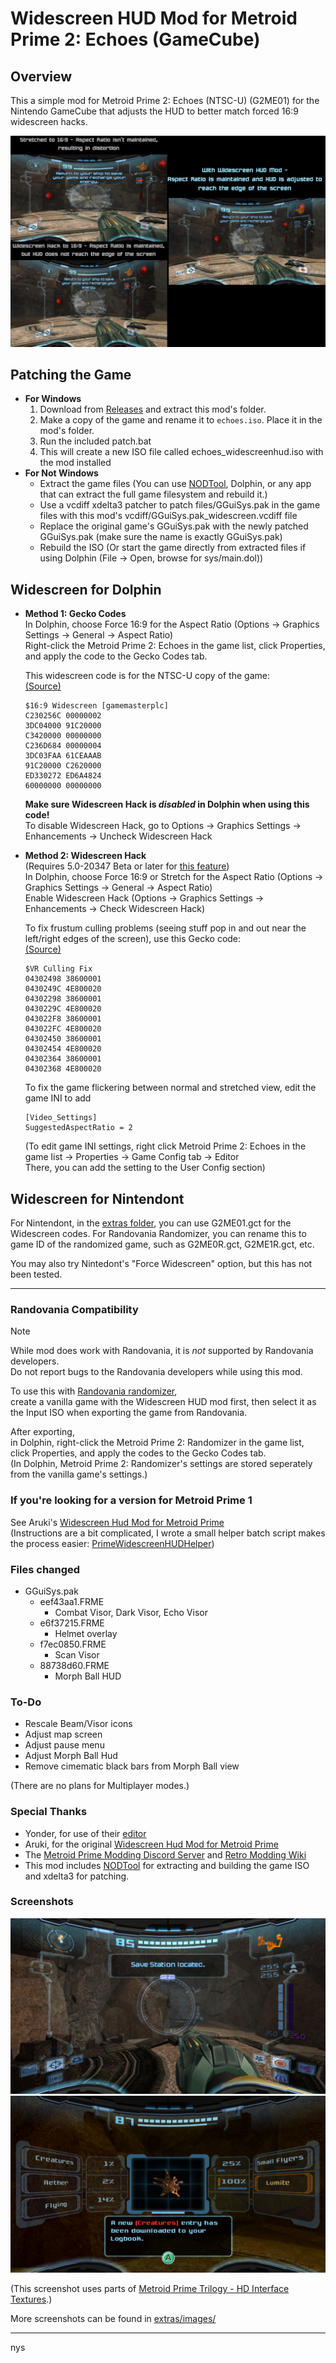 # Widescreen HUD Mod for Metroid Prime 2: Echoes (GameCube)

## Overview

This a simple mod for Metroid Prime 2: Echoes (NTSC-U) (G2ME01) for the Nintendo GameCube that adjusts the HUD to better match forced 16:9 widescreen hacks.

<img src="extras/images/Sample.png">

## Patching the Game
* **For Windows**
  1. Download from [Releases](https://github.com/Nystrata/echoeswidescreenhud/releases) and extract this mod's folder.
  2. Make a copy of the game and rename it to `echoes.iso`. Place it in the mod's folder.
  3. Run the included patch.bat
  4. This will create a new ISO file called echoes_widescreenhud.iso with the mod installed
* **For Not Windows**
  * Extract the game files (You can use [NODTool](https://github.com/AxioDL/nod), Dolphin,  or any app that can extract the full game filesystem and rebuild it.)
  * Use a vcdiff xdelta3 patcher to patch files/GGuiSys.pak in the game files with this mod's vcdiff/GGuiSys.pak_widescreen.vcdiff file
  * Replace the original game's GGuiSys.pak with the newly patched GGuiSys.pak (make sure the name is exactly GGuiSys.pak)
  * Rebuild the ISO (Or start the game directly from extracted files if using Dolphin (File -> Open, browse for sys/main.dol))

## Widescreen for Dolphin
* **Method 1: Gecko Codes**  
  In Dolphin, choose Force 16:9 for the Aspect Ratio (Options -> Graphics Settings -> General -> Aspect Ratio)   
  Right-click the Metroid Prime 2: Echoes in the game list, click Properties, and apply the code to the Gecko Codes tab.  
  
  This widescreen code is for the NTSC-U copy of the game:  
  [(Source)](https://wiki.dolphin-emu.org/index.php?title=Metroid_Prime_2:_Echoes_(GC)#16:9_Aspect_Ratio_Fix)  
  ```
  $16:9 Widescreen [gamemasterplc]
  C230256C 00000002
  3DC04000 91C20000
  C3420000 00000000
  C236D684 00000004
  3DC03FAA 61CEAAAB
  91C20000 C2620000
  ED330272 ED6A4824
  60000000 00000000
  ```  
  **Make sure Widescreen Hack is *disabled* in Dolphin when using this code!**  
  To disable Widescreen Hack, go to Options -> Graphics Settings -> Enhancements -> Uncheck Widescreen Hack
* **Method 2: Widescreen Hack**    
  (Requires 5.0-20347 Beta or later for [this feature](https://dolphin-emu.org/blog/2023/11/25/dolphin-progress-report-august-september-and-october-2023/#50-20097-and-50-20109-allow-widescreen-heuristic-to-be-modified-per-game-by-oatmealdome-and-billiard))  
  In Dolphin, choose Force 16:9 or Stretch for the Aspect Ratio (Options -> Graphics Settings -> General -> Aspect Ratio)   
  Enable Widescreen Hack (Options -> Graphics Settings -> Enhancements -> Check Widescreen Hack)
  
  To fix frustum culling problems (seeing stuff pop in and out near the left/right edges of the screen), use this Gecko code:  
  [(Source)](https://wiki.dolphin-emu.org/index.php?title=Metroid_Prime_2:_Echoes_(GC)#NA)
  ```
  $VR Culling Fix
  04302498 38600001
  0430249C 4E800020
  04302298 38600001
  0430229C 4E800020
  043022F8 38600001
  043022FC 4E800020
  04302450 38600001
  04302454 4E800020
  04302364 38600001
  04302368 4E800020
  ```
  
  To fix the game flickering between normal and stretched view, edit the game INI to add  
  ```
  [Video_Settings]
  SuggestedAspectRatio = 2
  ```
  (To edit game INI settings, right click Metroid Prime 2: Echoes in the game list -> Properties -> Game Config tab -> Editor  
  There, you can add the setting to the User Config section)

## Widescreen for Nintendont
For Nintendont, in the [extras folder](https://github.com/Nystrata/EchoesWidescreenHUD/tree/main/extras), you can use G2ME01.gct for the Widescreen codes.
For Randovania Randomizer, you can rename this to game ID of the randomized game, such as G2ME0R.gct, G2ME1R.gct, etc.

You may also try Nintedont's "Force Widescreen" option, but this has not been tested.


***
### Randovania Compatibility
> [!NOTE]  
> While mod does work with Randovania, it is *not* supported by Randovania developers.  
> Do not report bugs to the Randovania developers while using this mod.

To use this with [Randovania randomizer](https://github.com/randovania/randovania),  
create a vanilla game with the Widescreen HUD mod first, then select it as the Input ISO when exporting the game from Randovania.  

After exporting,  
in Dolphin, right-click the Metroid Prime 2: Randomizer in the game list, click Properties, and apply the codes to the Gecko Codes tab.  
(In Dolphin, Metroid Prime 2: Randomizer's settings are stored seperately from the vanilla game's settings.)

### If you're looking for a version for Metroid Prime 1
See Aruki's [Widescreen Hud Mod for Metroid Prime](https://wiki.dolphin-emu.org/index.php?title=Metroid_Prime_(GC)#16:9_HUD_Mod)    
(Instructions are a bit complicated, I wrote a small helper batch script makes the process easier: [PrimeWidescreenHUDHelper](https://github.com/Nystrata/PrimeWidescreenHUDHelper))

### Files changed
- GGuiSys.pak
  - eef43aa1.FRME 
    - Combat Visor, Dark Visor, Echo Visor
  - e6f37215.FRME
    - Helmet overlay
  - f7ec0850.FRME 
    - Scan Visor
  - 88738d60.FRME
    - Morph Ball HUD

### To-Do
- Rescale Beam/Visor icons
- Adjust map screen
- Adjust pause menu
- Adjust Morph Ball Hud
- Remove cimematic black bars from Morph Ball view

(There are no plans for Multiplayer modes.)

### Special Thanks  
- Yonder, for use of their [editor](https://github.com/xchellx/three.js)
- Aruki, for the original [Widescreen Hud Mod for Metroid Prime](https://wiki.dolphin-emu.org/index.php?title=Metroid_Prime_(GC)#16:9_HUD_Mod)
- The [Metroid Prime Modding Discord Server](https://discord.gg/pTQZcFS) and [Retro Modding Wiki](https://wiki.axiodl.com/w/Main_Page)
- This mod includes [NODTool](https://github.com/AxioDL/nod) for extracting and building the game ISO  
  and xdelta3 for patching.

### Screenshots
<img src="extras/images/CombatVisor.png">
<img src="extras/images/ScanVisor.png">  
  
(This screenshot uses parts of [Metroid Prime Trilogy - HD Interface Textures](https://forums.dolphin-emu.org/Thread-metroid-prime-trilogy-hd-interface-textures-v-1-7-may-01-2021).)

More screenshots can be found in [extras/images/](https://github.com/Nystrata/echoeswidescreenhud/tree/main/extras/images/)

***

nys
